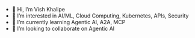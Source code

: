 - 👋 Hi, I’m Vish Khalipe
- 👀 I’m interested in AI/ML, Cloud Computing, Kubernetes, APIs, Security
- 🌱 I’m currently learning Agentic AI, A2A, MCP 
- 💞️ I’m looking to collaborate on Agentic AI

<!---
vish-k/vish-k is a ✨ special ✨ repository because its `README.md` (this file) appears on your GitHub profile.
You can click the Preview link to take a look at your changes.
--->
